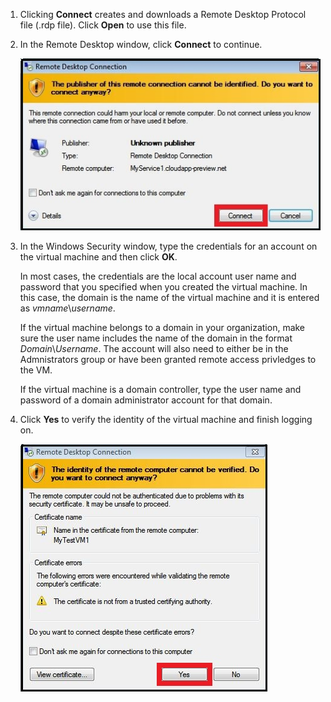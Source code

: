 <properties services="virtual-machines" title="How to Log on to a Virtual Machine Running Windows Server" authors="cynthn" solutions="" manager="timlt" editor="tysonn" />

1. Clicking **Connect** creates and downloads a Remote Desktop Protocol file (.rdp file). Click **Open** to use this file.

2. In the Remote Desktop window, click **Connect** to continue.

    ![Continue with connecting](./media/virtual-machines-log-on-win-server/connectpublisher.png)

3. In the Windows Security window, type the credentials for an account on the virtual machine and then click **OK**.

     In most cases, the credentials are the local account user name and password that you specified when you created the virtual machine. In this case, the domain is the name of the virtual machine and it is entered as *vmname*&#92;*username*.  

    If the virtual machine belongs to a domain in your organization, make sure the user name includes the name of the domain in the format *Domain*&#92;*Username*. The account will also need to either be in the Admnistrators group or have been granted remote access privledges to the VM.

    If the virtual machine is a domain controller, type the user name and password of a domain administrator account for that domain.

4. Click **Yes** to verify the identity of the virtual machine and finish logging on.

   ![Verify the identity of the machine](./media/virtual-machines-log-on-win-server/connectverify.png)


